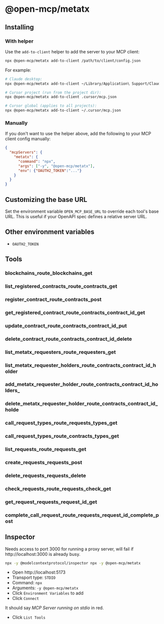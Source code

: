 # @open-mcp/metatx

## Installing

### With helper

Use the `add-to-client` helper to add the server to your MCP client:

```bash
npx @open-mcp/metatx add-to-client /path/to/client/config.json
```

For example:

```bash
# Claude desktop:
npx @open-mcp/metatx add-to-client ~/Library/Application\ Support/Claude/claude_desktop_config.json

# Cursor project (run from the project dir):
npx @open-mcp/metatx add-to-client .cursor/mcp.json

# Cursor global (applies to all projects):
npx @open-mcp/metatx add-to-client ~/.cursor/mcp.json
```

### Manually

If you don't want to use the helper above, add the following to your MCP client config manually:

```json
{
  "mcpServers": {
    "metatx": {
      "command": "npx",
      "args": ["-y", "@open-mcp/metatx"],
      "env": {"OAUTH2_TOKEN":"..."}
    }
  }
}
```

## Customizing the base URL

Set the environment variable `OPEN_MCP_BASE_URL` to override each tool's base URL. This is useful if your OpenAPI spec defines a relative server URL.

## Other environment variables

- `OAUTH2_TOKEN`

## Tools

### blockchains_route_blockchains_get

### list_registered_contracts_route_contracts_get

### register_contract_route_contracts_post

### get_registered_contract_route_contracts_contract_id_get

### update_contract_route_contracts_contract_id_put

### delete_contract_route_contracts_contract_id_delete

### list_metatx_requesters_route_requesters_get

### list_metatx_requester_holders_route_contracts_contract_id_holder

### add_metatx_requester_holder_route_contracts_contract_id_holders_

### delete_metatx_requester_holder_route_contracts_contract_id_holde

### call_request_types_route_requests_types_get

### call_request_types_route_contracts_types_get

### list_requests_route_requests_get

### create_requests_requests_post

### delete_requests_requests_delete

### check_requests_route_requests_check_get

### get_request_requests_request_id_get

### complete_call_request_route_requests_request_id_complete_post

## Inspector

Needs access to port 3000 for running a proxy server, will fail if http://localhost:3000 is already busy.

```bash
npx -y @modelcontextprotocol/inspector npx -y @open-mcp/metatx
```

- Open http://localhost:5173
- Transport type: `STDIO`
- Command: `npx`
- Arguments: `-y @open-mcp/metatx`
- Click `Environment Variables` to add
- Click `Connect`

It should say _MCP Server running on stdio_ in red.

- Click `List Tools`
